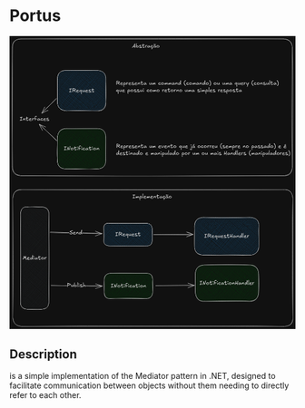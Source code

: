 # Portus

![Portus Documentation](docs/basic-flow.png)

## Description

is a simple implementation of the Mediator pattern in .NET, designed to facilitate communication between objects without them needing to directly refer to each other.
